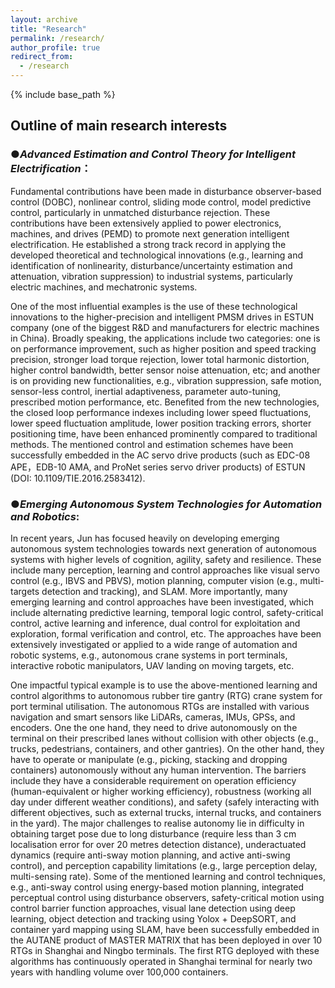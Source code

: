 ```yaml
---
layout: archive
title: "Research"
permalink: /research/
author_profile: true
redirect_from:
  - /research
---
```

{% include base_path %}

## Outline of main research interests

### &#9679;*Advanced Estimation and Control Theory for Intelligent Electrification*：
Fundamental contributions have been made in disturbance observer-based control (DOBC), nonlinear control, sliding mode control, model predictive control, particularly in unmatched disturbance rejection. These contributions have been extensively applied to power electronics, machines, and drives (PEMD) to promote next generation intelligent electrification. He established a strong track record in applying the developed theoretical and technological innovations (e.g., learning and identification of nonlinearity, disturbance/uncertainty estimation and attenuation, vibration suppression) to industrial systems, particularly electric machines, and mechatronic systems.

One of the most influential examples is the use of these technological innovations to the higher-precision and intelligent PMSM drives in ESTUN company (one of the biggest R&D and manufacturers for electric machines in China). Broadly speaking, the applications include two categories: one is on performance improvement, such as higher position and speed tracking precision, stronger load torque rejection, lower total harmonic distortion, higher control bandwidth, better sensor noise attenuation, etc; and another is on providing new functionalities, e.g., vibration suppression, safe motion, sensor-less control, inertial adaptiveness, parameter auto-tuning, prescribed motion performance, etc. Benefited from the new technologies, the closed loop performance indexes including lower speed fluctuations, lower speed fluctuation amplitude, lower position tracking errors, shorter positioning time, have been enhanced prominently compared to traditional methods. The mentioned control and estimation schemes have been successfully embedded in the AC servo drive products (such as EDC-08 APE，EDB-10 AMA, and ProNet series servo driver products) of ESTUN (DOI: 10.1109/TIE.2016.2583412).

### &#9679;*Emerging Autonomous System Technologies for Automation and Robotics*:
In recent years, Jun has focused heavily on developing emerging autonomous system technologies towards next generation of autonomous systems with higher levels of cognition, agility, safety and resilience. These include many perception, learning and control approaches like visual servo control (e.g., IBVS and PBVS), motion planning, computer vision (e.g., multi-targets detection and tracking), and SLAM. More importantly, many emerging learning and control approaches have been investigated, which include alternating predictive learning, temporal logic control, safety-critical control, active learning and inference, dual control for exploitation and exploration, formal verification and control, etc. The approaches have been extensively investigated or applied to a wide range of automation and robotic systems, e.g., autonomous crane systems in port terminals, interactive robotic manipulators, UAV landing on moving targets, etc.

One impactful typical example is to use the above-mentioned learning and control algorithms to autonomous rubber tire gantry (RTG) crane system for port terminal utilisation. The autonomous RTGs are installed with various navigation and smart sensors like LiDARs, cameras, IMUs, GPSs, and encoders. One the one hand, they need to drive autonomously on the terminal on their prescribed lanes without collision with other objects (e.g., trucks, pedestrians, containers, and other gantries). On the other hand, they have to operate or manipulate (e.g., picking, stacking and dropping containers) autonomously without any human intervention. The barriers include they have a considerable requirement on operation efficiency (human-equivalent or higher working efficiency), robustness (working all day under different weather conditions), and safety (safely interacting with different objectives, such as external trucks, internal trucks, and containers in the yard). The major challenges to realise autonomy lie in difficulty in obtaining target pose due to long disturbance (require less than 3 cm localisation error for over 20 metres detection distance), underactuated dynamics (require anti-sway motion planning, and active anti-swing control), and perception capability limitations (e.g., large perception delay, multi-sensing rate). Some of the mentioned learning and control techniques, e.g., anti-sway control using energy-based motion planning, integrated perceptual control using disturbance observers, safety-critical motion using control barrier function approaches, visual lane detection using deep learning, object detection and tracking using Yolox + DeepSORT, and container yard mapping using SLAM, have been successfully embedded in the AUTANE product of MASTER MATRIX that has been deployed in over 10 RTGs in Shanghai and Ningbo terminals. The first RTG deployed with these algorithms has continuously operated in Shanghai terminal for nearly two years with handling volume over 100,000 containers.







